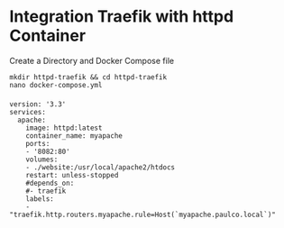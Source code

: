 # Integration Traefik with httpd Container
Create a Directory and Docker Compose file

    mkdir httpd-traefik && cd httpd-traefik
    nano docker-compose.yml
####
    version: '3.3'
    services:
      apache:
        image: httpd:latest
        container_name: myapache
        ports:
        - '8082:80'
        volumes:
        - ./website:/usr/local/apache2/htdocs
        restart: unless-stopped
        #depends_on:
        #- traefik
        labels:
        - "traefik.http.routers.myapache.rule=Host(`myapache.paulco.local`)"

#
